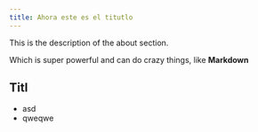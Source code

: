 ```yaml
---
title: Ahora este es el titutlo
---
```

This is the description of the about section.

Which is super powerful and can do crazy things, like **Markdown** 

## Titl

* asd 
* qweqwe
